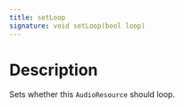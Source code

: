 ```yaml
---
title: setLoop
signature: void setLoop(bool loop)
---
```


# Description
Sets whether this `AudioResource` should loop. 
